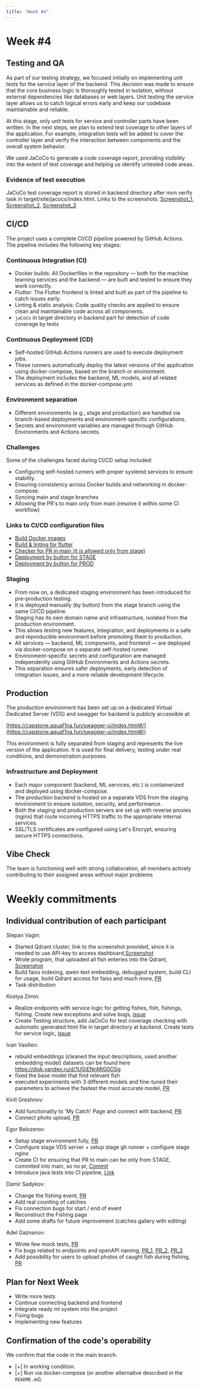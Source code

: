 ```yaml
---
title: "Week #4"
---
```


# **Week #4**

## Testing and QA

As part of our testing strategy, we focused initially on implementing unit tests for the service layer of the backend. This decision was made to ensure that the core business logic is thoroughly tested in isolation, without external dependencies like databases or web layers. Unit testing the service layer allows us to catch logical errors early and keep our codebase maintainable and reliable.

At this stage, only unit tests for service and controller parts have been written. In the next steps, we plan to extend test coverage to other layers of the application. For example, integration tests will be added to cover the controller layer and verify the interaction between components and the overall system behavior.

We used JaCoCo to generate a code coverage report, providing visibility into the extent of test coverage and helping us identify untested code areas.

### Evidence of test execution

JaCoCo test coverage report is stored in backend directory after mvn verify task in target/site/jacoco/index.html.
Links to the screenshots: [Screenshot_1](https://drive.google.com/file/d/1PezSuEzlJIsuwtLHXf4dA4E_SDbjIJ29/view?usp=sharing), [Screenshot_2](https://drive.google.com/file/d/1yaP8O-qFJMpdRRGn4mW_JnXKMBjwy9Ja/view?usp=sharing), [Screenshot_3](https://drive.google.com/file/d/103hh47OBhJwlS9T68P3b2CyYt30KJJPA/view?usp=sharing)


## CI/CD
The project uses a complete CI/CD pipeline powered by GitHub Actions. The
pipeline includes the following key stages:

### Continuous Integration (CI)
- Docker builds: All Dockerfiles in the repository — both for the machine learning services and the backend — are built and tested to ensure they work correctly.
- Flutter: The Flutter frontend is linted and built as part of the pipeline to catch issues early.
- Linting & static analysis: Code quality checks are applied to ensure clean and maintainable code across all components.
- `jaCoCo` in target directory in backend part for detection of code coverage by tests

### Continuous Deployment (CD)
- Self-hosted GitHub Actions runners are used to execute deployment jobs.
- These runners automatically deploy the latest versions of the application using docker-compose, based on the branch or environment.
- The deployment includes the backend, ML models, and all related services as defined in the docker-compose.yml.

### Environment separation
- Different environments (e.g., stage and production) are handled via branch-based deployments and environment-specific configurations.
- Secrets and environment variables are managed through GitHub Environments and Actions secrets.

### Challenges
Some of the challenges faced during CI/CD setup included:

- Configuring self-hosted runners with proper systemd services to ensure stability.
- Ensuring consistency across Docker builds and networking in docker-compose.
- Syncing main and stage branches
- Allowing the PR's to main only from main (resolve it within some CI workflow)

### Links to CI/CD configuration files

- [Build Docker images](https://github.com/IU-Capstone-Project-2025/FishMasters/blob/main/.github/workflows/build-backend.yaml)
- [Build & linting for flutter](https://github.com/IU-Capstone-Project-2025/FishMasters/blob/main/.github/workflows/flutter-ci.yaml)
- [Checker for PR in main (it is allowed only from stage)](https://github.com/IU-Capstone-Project-2025/FishMasters/blob/main/.github/workflows/branch-checker.yaml)
- [Deployment by button for STAGE](https://github.com/IU-Capstone-Project-2025/FishMasters/blob/main/.github/workflows/deploy-stage.yaml)
- [Deployment by button for PROD](https://github.com/IU-Capstone-Project-2025/FishMasters/blob/main/.github/workflows/deploy-prod.yaml)

### Staging
- From now on, a dedicated staging environment has been introduced for pre-production testing.
- It is deployed manually (by button) from the stage branch using the same CI/CD pipeline.
- Staging has its own domain name and infrastructure, isolated from the production environment.
- This allows testing new features, integration, and deployments in a safe and reproducible environment before promoting them to production.
- All services — backend, ML components, and frontend — are deployed via docker-compose on a separate self-hosted runner.
- Environment-specific secrets and configuration are managed independently using GitHub Environments and Actions secrets.
- This separation ensures safer deployments, early detection of integration issues, and a more reliable development lifecycle.


## Production
The production environment has been set up on a dedicated Virtual Dedicated Server (VDS) and swagger for backend is publicly accessible at:

[https://capstone.aquaf1na.fun/swagger-ui/index.html#/](https://capstone.aquaf1na.fun/swagger-ui/index.html#/)

This environment is fully separated from staging and represents the live version of the application. It is used for final delivery, testing under real conditions, and demonstration purposes.

### Infrastructure and Deployment
- Each major component (backend, ML services, etc.) is containerized and deployed using docker-compose.
- The production backend is hosted on a separate VDS from the staging environment to ensure isolation, security, and performance.
- Both the staging and production servers are set up with reverse proxies (nginx) that route incoming HTTPS traffic to the appropriate internal services.
- SSL/TLS certificates are configured using Let's Encrypt, ensuring secure HTTPS connections.



## Vibe Check

The team is functioning well with strong collaboration, all members actively contributing to their assigned areas without major problems

# Weekly commitments

## Individual contribution of each participant


Stepan Vagin:
- Started Qdrant cluster, link to the screenshot provided, since it is needed to use API-key to access dashboard,[Screenshot](https://drive.google.com/file/d/1Zt6cU66snqOMZ2Fjb1N17vwUcxWGeXGb/view?usp=sharing)
- Wrote program, that uploaded all fish enteries into the Qdrant, [Screenshot](https://drive.google.com/file/d/1qsouVIjhrjfhHAiXzb4yEFVGYR8bULBn/view?usp=sharing)
- Build faiss indexing, qwen text embedding, debugged system, build CLI for usage, build Qdrant access for faiss and much more, [PR](https://github.com/IU-Capstone-Project-2025/FishMasters/pull/75)
- Task distribution


Kostya Zimin:
- Realize endpoints with service logic for getting fishes, fish, fishings, fishing. Create new exceptions and solve bugs, [issue](https://github.com/IU-Capstone-Project-2025/FishMasters/issues/70)
- Create Testing structure, add JaCoCo for test coverage checking with automatic generated html file in target directory at backend. Create tests for service logic, [issue](https://github.com/IU-Capstone-Project-2025/FishMasters/issues/76)

Ivan Vasiliev:
- rebuild embeddings (cleaned the input descriptions, used another embedding model) datasets can be found here https://disk.yandex.ru/d/1UGiENnMIG0OSg
- fixed the base model that find relevant fish
- executed experiments with 3 different models and fine-tuned their parameters to achieve the fastest the most accurate model, [PR](https://github.com/IU-Capstone-Project-2025/FishMasters/pull/75)

Kirill Greshnov:

- Add functionality to 'My Catch' Page and connect with backend, [PR](https://github.com/IU-Capstone-Project-2025/FishMasters/pull/92)
- Connect photo upload, [PR](https://github.com/IU-Capstone-Project-2025/FishMasters/pull/97)

Egor Belozerov:
- Setup stage environment fully, [PR](https://github.com/IU-Capstone-Project-2025/FishMasters/pull/78)
- Configure stage VDS server + setup stage gh runner + configure stage nginx
- Create CI for ensuring that PR to main can be only from STAGE, commited into main, so no pr, [Commit](https://github.com/IU-Capstone-Project-2025/FishMasters/commit/8e03c71659f6ab3f5890607d3664a72624b1cd64)
- Introduce java tests into CI pipeline, [Link](https://github.com/IU-Capstone-Project-2025/FishMasters/blob/stage/.github/workflows/java-tests.yaml)

Damir Sadykov:
- Change the fishing event, [PR](https://github.com/IU-Capstone-Project-2025/FishMasters/pull/87/)
 - Add real counting of catches
 - Fix connection bugs for start / end of event
 - Reconstruct the Fishing page
 - Add some drafts for future improvement (catches gallery with editing)

Adel Gaznanov:
- Wrote few mock tests, [PR](https://github.com/IU-Capstone-Project-2025/FishMasters/pull/85)
- Fix bugs related to endpoints and openAPI naming, [PR_1](https://github.com/IU-Capstone-Project-2025/FishMasters/pull/74), [PR_2](https://github.com/IU-Capstone-Project-2025/FishMasters/pull/89), [PR_3](https://github.com/IU-Capstone-Project-2025/FishMasters/pull/91)
- Add possibility for users to upload photos of caught fish during fishing, [PR](https://github.com/IU-Capstone-Project-2025/FishMasters/pull/93)


## Plan for Next Week
- Write more tests
- Continue connecting backend and frontend
- Integrate ready ml system into the project
- Fixing bugs
- Implementing new features 

## Confirmation of the code's operability

We confirm that the code in the main branch:
- [+] In working condition.
- [+] Run via docker-compose (or another alternative described in the `README.md`).